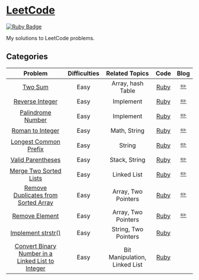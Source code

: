 # [LeetCode](https://leetcode.com/) 
[![Ruby Badge](https://img.shields.io/badge/Ruby-2.7.0-red)](#)

My solutions to LeetCode problems.

## Categories
| Problem | Difficulties | Related Topics | Code | Blog |
|:-------:|:------------:|:--------------:|:----:|:-----------:|
| [Two Sum][1] | Easy    | Array, hash Table | [Ruby](./easy/two_sum.rb) | [:pencil2:][1-blog]
| [Reverse Integer][7] | Easy    | Implement | [Ruby](./easy/reverse_integer.rb) | [:pencil2:][7-blog]
| [Palindrome Number][9] | Easy    | Implement | [Ruby](./easy/palindrome_number.rb) | [:pencil2:][9-blog]
| [Roman to Integer][13] | Easy    | Math, String | [Ruby](./easy/roman-to-integer.rb) |[:pencil2:][13-blog]
| [Longest Common Prefix][14] | Easy    | String | [Ruby](./easy/longest-common-prefix.rb) |[:pencil2:][14-blog]|
| [Valid Parentheses][20] | Easy    | Stack, String | [Ruby](./easy/valid-parentheses.rb) |[:pencil2:][20-blog]|
| [Merge Two Sorted Lists][21] | Easy    | Linked List | [Ruby](./easy/merge-two-sorted-lists.rb) |[:pencil2:][21-blog] |
| [Remove Duplicates from Sorted Array][26] | Easy    | Array, Two Pointers | [Ruby](./easy/remove-duplicates-from-sorted-array.rb) |[:pencil2:][26-blog]|
| [Remove Element][27] | Easy    | Array, Two Pointers | [Ruby](./easy/remove-element.rb) |[:pencil2:][27-blog]|
| [Implement strstr()][28] | Easy    | String, Two Pointers | [Ruby](./easy/implement-strstr.rb) ||
| [Convert Binary Number in a Linked List to Integer][1290] | Easy    | Bit Manipulation, Linked List | [Ruby](./easy/convert-binary-number-in-a-linked-list-to-integer.rb) ||

[1]: https://leetcode.com/problems/two-sum/
[7]: https://leetcode.com/problems/reverse-integer/
[9]: https://leetcode.com/problems/palindrome_number/
[13]: https://leetcode.com/problems/roman-to-integer/
[14]: https://leetcode.com/problems/longest-common-prefix/
[20]: https://leetcode.com/problems/valid-parentheses/
[21]: https://leetcode.com/problems/merge-two-sorted-list/
[26]: https://leetcode.com/problems/remove-duplicates-from-two-sorted-array/
[27]: https://leetcode.com/problems/remove-element/
[28]: https://leetcode.com/problems/implement-strstr/
[1290]: https://leetcode.com/problems/convert-binary-number-in-a-linked-list-to-integer/

[1-blog]: https://www.jioneeu.com/en-leetcode-1-two-sum
[7-blog]: https://www.jioneeu.com/en-leetcode-7-reverse-integer
[9-blog]: https://www.jioneeu.com/en-leetcode-9-palindrome-number
[13-blog]: https://www.jioneeu.com/en-leetcode-13-roman-to-integer
[14-blog]: https://www.jioneeu.com/en-leetcode-14-longest-common-prefix
[20-blog]: https://www.jioneeu.com/en-leetcode-20-valid-parentheses
[21-blog]: https://www.jioneeu.com/en-leetcode-21-merge-two-sorted-lists
[26-blog]: https://www.jioneeu.com/en-leetcode-26-remove-duplicates-from-sorted-array
[27-blog]: https://www.jioneeu.com/ja-leetcode-27-remove-element
